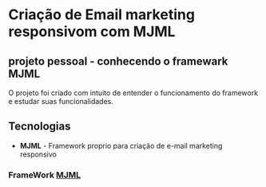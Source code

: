 # Criação de Email marketing responsivom com MJML

## projeto pessoal - conhecendo o framewark MJML

O projeto foi criado com intuito de entender o funcionamento do framework e estudar suas funcionalidades.

## Tecnologias

* __MJML__ - Framework proprio para criação de e-mail marketing responsivo 


### FrameWork <a href="https://mjml.io/"> MJML</a>
